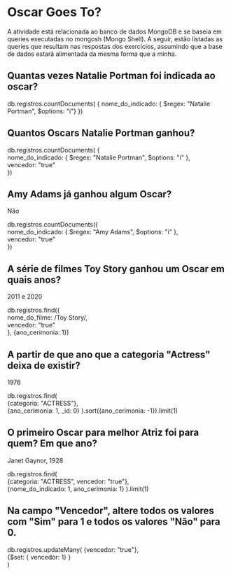 # Oscar Goes To?

A atividade está relacionada ao banco de dados MongoDB e se baseia em queries executadas no mongosh (Mongo Shell). A seguir, estão listadas as queries que resultam nas respostas dos exercícios, assumindo que a base de dados estará alimentada da mesma forma que a minha.


## Quantas vezes Natalie Portman foi indicada ao oscar?

db.registros.countDocuments( {
    nome_do_indicado: { $regex: "Natalie Portman", $options: "i"}
})

## Quantos Oscars Natalie Portman ganhou?
db.registros.countDocuments( { \
 nome_do_indicado: { $regex: "Natalie Portman", $options: "i" }, \
 vencedor: "true" \
})

## Amy Adams já ganhou algum Oscar?

Não

db.registros.countDocuments({ \
nome_do_indicado: { $regex: "Amy Adams", $options: "i" }, \
vencedor: "true" \
})

## A série de filmes Toy Story ganhou um Oscar em quais anos?

2011 e 2020

db.registros.find({ \
nome_do_filme: /Toy Story/, \
vencedor: "true" \
}, {ano_cerimonia: 1})

## A partir de que ano que a categoria "Actress" deixa de existir? 

1976

db.registros.find( \
{categoria: "ACTRESS"}, \
{ano_cerimonia: 1, _id: 0} 
).sort({ano_cerimonia: -1}).limit(1)

## O primeiro Oscar para melhor Atriz foi para quem? Em que ano?

Janet Gaynor, 1928

db.registros.find( \
{categoria: "ACTRESS", vencedor: "true"}, \
{nome_do_indicado: 1, ano_cerimonia: 1} 
).limit(1)

## Na campo "Vencedor", altere todos os valores com "Sim" para 1 e todos os valores "Não" para 0.


db.registros.updateMany(
{vencedor: "true"}, \
{$set: { vencedor: 1} } \
)
